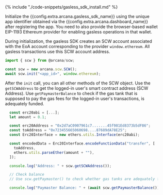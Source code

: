 {% include "./code-snippets/gasless_sdk_install.md" %}

Initialize the {{config.extra.arcana.gasless_sdk_name}} using the unique app identifier obtained via the {{config.extra.arcana.dashboard_name}} after registering the app. You need to also provide the browser-based wallet EIP-1193 Ethereum provider for enabling gasless operations in that wallet.

During initialization, the gasless SDK creates an SCW account associated with the EoA account corresponding to the provider `window.ethereum`. All gasless transactions use this SCW account address.

```js
import { scw } from @arcana/scw;

const scw = new arcana.scw.SCW();
await scw.init("<app_id>", window.ethereum);
```

After the `init` call, you can all other methods of the SCW object. Use the `getSCWAddress` to get the logged-in user's smart contract address (SCW Address).  Use `getPaymasterBalance` to check if the gas tank that is supposed to pay the gas fees for the logged-in user's transactions, is adequately funded.

```js
  const erc20abi = [...];
  let amount = 0.1;

  const erc20Address = "0x2d7aC0907961c7.......45f981Ed8373b5dF86";
  const toAddress = "0x723455665060698....87689dA78E25";
  const Erc20Interface = new ethers.utils.Interface(erc20abi);

  const encodedData = Erc20Interface.encodeFunctionData("transfer", [
    toAddress,
    ethers.utils.parseEther(amount + ""),
  ]);

  console.log("Address: " + scw.getSCWAddress());

  // Check balance
  // Use scw.getPaymaster() to check whether gas tanks are adequately funded before issuing a transaction

  console.log("Paymaster Balance: " + (await scw.getPaymasterBalance()) / 1e18);
```
